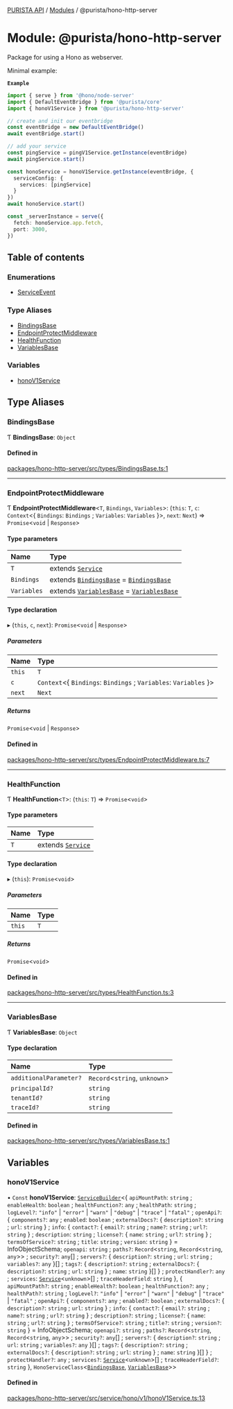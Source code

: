 [PURISTA API](../README.md) / [Modules](../modules.md) / @purista/hono-http-server

# Module: @purista/hono-http-server

Package for using a Hono as webserver.

Minimal example:

**`Example`**

```typescript
import { serve } from '@hono/node-server'
import { DefaultEventBridge } from '@purista/core'
import { honoV1Service } from '@purista/hono-http-server'

// create and init our eventbridge
const eventBridge = new DefaultEventBridge()
await eventBridge.start()

// add your service
const pingService = pingV1Service.getInstance(eventBridge)
await pingService.start()

const honoService = honoV1Service.getInstance(eventBridge, {
  serviceConfig: {
    services: [pingService]
  }
})
await honoService.start()

const _serverInstance = serve({
  fetch: honoService.app.fetch,
  port: 3000,
})

```

## Table of contents

### Enumerations

- [ServiceEvent](../enums/purista_hono_http_server.ServiceEvent.md)

### Type Aliases

- [BindingsBase](purista_hono_http_server.md#bindingsbase)
- [EndpointProtectMiddleware](purista_hono_http_server.md#endpointprotectmiddleware)
- [HealthFunction](purista_hono_http_server.md#healthfunction)
- [VariablesBase](purista_hono_http_server.md#variablesbase)

### Variables

- [honoV1Service](purista_hono_http_server.md#honov1service)

## Type Aliases

### BindingsBase

Ƭ **BindingsBase**: `Object`

#### Defined in

[packages/hono-http-server/src/types/BindingsBase.ts:1](https://github.com/sebastianwessel/purista/blob/master/packages/hono-http-server/src/types/BindingsBase.ts#L1)

___

### EndpointProtectMiddleware

Ƭ **EndpointProtectMiddleware**\<`T`, `Bindings`, `Variables`\>: (`this`: `T`, `c`: `Context`\<\{ `Bindings`: `Bindings` ; `Variables`: `Variables`  }\>, `next`: `Next`) => `Promise`\<`void` \| `Response`\>

#### Type parameters

| Name | Type |
| :------ | :------ |
| `T` | extends [`Service`](../classes/purista_core.Service.md) |
| `Bindings` | extends [`BindingsBase`](purista_hono_http_server.md#bindingsbase) = [`BindingsBase`](purista_hono_http_server.md#bindingsbase) |
| `Variables` | extends [`VariablesBase`](purista_hono_http_server.md#variablesbase) = [`VariablesBase`](purista_hono_http_server.md#variablesbase) |

#### Type declaration

▸ (`this`, `c`, `next`): `Promise`\<`void` \| `Response`\>

##### Parameters

| Name | Type |
| :------ | :------ |
| `this` | `T` |
| `c` | `Context`\<\{ `Bindings`: `Bindings` ; `Variables`: `Variables`  }\> |
| `next` | `Next` |

##### Returns

`Promise`\<`void` \| `Response`\>

#### Defined in

[packages/hono-http-server/src/types/EndpointProtectMiddleware.ts:7](https://github.com/sebastianwessel/purista/blob/master/packages/hono-http-server/src/types/EndpointProtectMiddleware.ts#L7)

___

### HealthFunction

Ƭ **HealthFunction**\<`T`\>: (`this`: `T`) => `Promise`\<`void`\>

#### Type parameters

| Name | Type |
| :------ | :------ |
| `T` | extends [`Service`](../classes/purista_core.Service.md) |

#### Type declaration

▸ (`this`): `Promise`\<`void`\>

##### Parameters

| Name | Type |
| :------ | :------ |
| `this` | `T` |

##### Returns

`Promise`\<`void`\>

#### Defined in

[packages/hono-http-server/src/types/HealthFunction.ts:3](https://github.com/sebastianwessel/purista/blob/master/packages/hono-http-server/src/types/HealthFunction.ts#L3)

___

### VariablesBase

Ƭ **VariablesBase**: `Object`

#### Type declaration

| Name | Type |
| :------ | :------ |
| `additionalParameter?` | `Record`\<`string`, `unknown`\> |
| `principalId?` | `string` |
| `tenantId?` | `string` |
| `traceId?` | `string` |

#### Defined in

[packages/hono-http-server/src/types/VariablesBase.ts:1](https://github.com/sebastianwessel/purista/blob/master/packages/hono-http-server/src/types/VariablesBase.ts#L1)

## Variables

### honoV1Service

• `Const` **honoV1Service**: [`ServiceBuilder`](../classes/purista_core.ServiceBuilder.md)\<\{ `apiMountPath`: `string` ; `enableHealth`: `boolean` ; `healthFunction?`: `any` ; `healthPath`: `string` ; `logLevel?`: ``"info"`` \| ``"error"`` \| ``"warn"`` \| ``"debug"`` \| ``"trace"`` \| ``"fatal"`` ; `openApi?`: \{ `components?`: `any` ; `enabled`: `boolean` ; `externalDocs?`: \{ `description?`: `string` ; `url`: `string`  } ; `info`: \{ `contact?`: \{ `email?`: `string` ; `name?`: `string` ; `url?`: `string`  } ; `description`: `string` ; `license?`: \{ `name`: `string` ; `url?`: `string`  } ; `termsOfService?`: `string` ; `title`: `string` ; `version`: `string`  } = InfoObjectSchema; `openapi`: `string` ; `paths?`: `Record`\<`string`, `Record`\<`string`, `any`\>\> ; `security?`: `any`[] ; `servers?`: \{ `description?`: `string` ; `url`: `string` ; `variables?`: `any`  }[] ; `tags?`: \{ `description?`: `string` ; `externalDocs?`: \{ `description?`: `string` ; `url`: `string`  } ; `name`: `string`  }[]  } ; `protectHandler?`: `any` ; `services`: [`Service`](../classes/purista_core.Service.md)\<`unknown`\>[] ; `traceHeaderField`: `string`  }, \{ `apiMountPath?`: `string` ; `enableHealth?`: `boolean` ; `healthFunction?`: `any` ; `healthPath?`: `string` ; `logLevel?`: ``"info"`` \| ``"error"`` \| ``"warn"`` \| ``"debug"`` \| ``"trace"`` \| ``"fatal"`` ; `openApi?`: \{ `components?`: `any` ; `enabled?`: `boolean` ; `externalDocs?`: \{ `description?`: `string` ; `url`: `string`  } ; `info`: \{ `contact?`: \{ `email?`: `string` ; `name?`: `string` ; `url?`: `string`  } ; `description?`: `string` ; `license?`: \{ `name`: `string` ; `url?`: `string`  } ; `termsOfService?`: `string` ; `title?`: `string` ; `version?`: `string`  } = InfoObjectSchema; `openapi?`: `string` ; `paths?`: `Record`\<`string`, `Record`\<`string`, `any`\>\> ; `security?`: `any`[] ; `servers?`: \{ `description?`: `string` ; `url`: `string` ; `variables?`: `any`  }[] ; `tags?`: \{ `description?`: `string` ; `externalDocs?`: \{ `description?`: `string` ; `url`: `string`  } ; `name`: `string`  }[]  } ; `protectHandler?`: `any` ; `services?`: [`Service`](../classes/purista_core.Service.md)\<`unknown`\>[] ; `traceHeaderField?`: `string`  }, `HonoServiceClass`\<[`BindingsBase`](purista_hono_http_server.md#bindingsbase), [`VariablesBase`](purista_hono_http_server.md#variablesbase)\>\>

#### Defined in

[packages/hono-http-server/src/service/hono/v1/honoV1Service.ts:13](https://github.com/sebastianwessel/purista/blob/master/packages/hono-http-server/src/service/hono/v1/honoV1Service.ts#L13)
